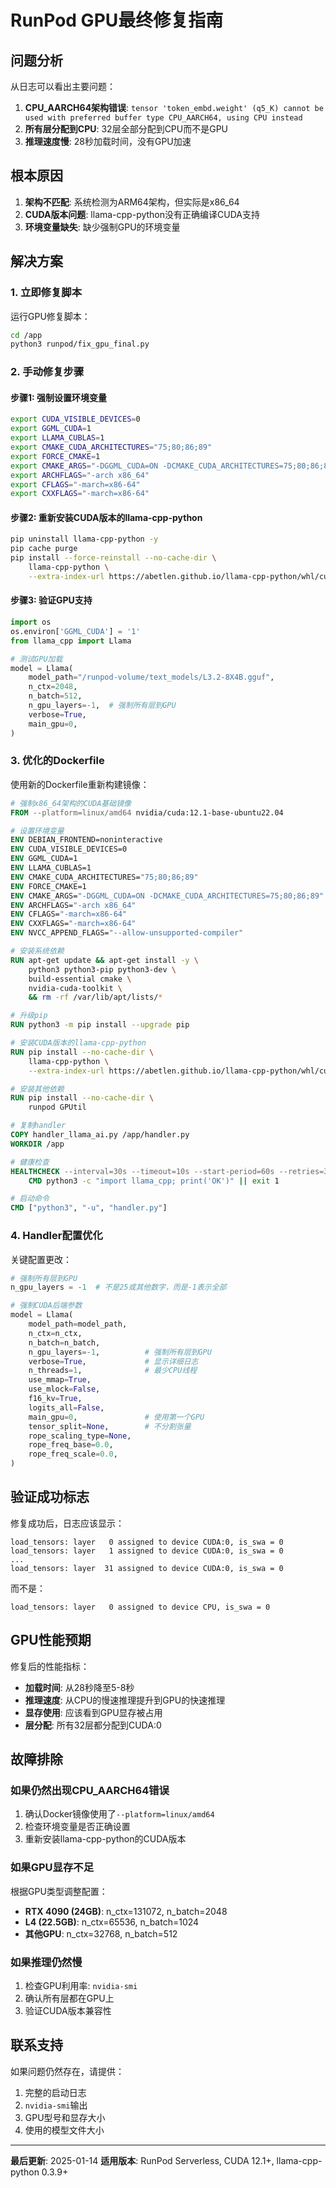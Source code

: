 # RunPod GPU最终修复指南

## 问题分析

从日志可以看出主要问题：
1. **CPU_AARCH64架构错误**: `tensor 'token_embd.weight' (q5_K) cannot be used with preferred buffer type CPU_AARCH64, using CPU instead`
2. **所有层分配到CPU**: 32层全部分配到CPU而不是GPU
3. **推理速度慢**: 28秒加载时间，没有GPU加速

## 根本原因

1. **架构不匹配**: 系统检测为ARM64架构，但实际是x86_64
2. **CUDA版本问题**: llama-cpp-python没有正确编译CUDA支持
3. **环境变量缺失**: 缺少强制GPU的环境变量

## 解决方案

### 1. 立即修复脚本

运行GPU修复脚本：
```bash
cd /app
python3 runpod/fix_gpu_final.py
```

### 2. 手动修复步骤

#### 步骤1: 强制设置环境变量
```bash
export CUDA_VISIBLE_DEVICES=0
export GGML_CUDA=1
export LLAMA_CUBLAS=1
export CMAKE_CUDA_ARCHITECTURES="75;80;86;89"
export FORCE_CMAKE=1
export CMAKE_ARGS="-DGGML_CUDA=ON -DCMAKE_CUDA_ARCHITECTURES=75;80;86;89"
export ARCHFLAGS="-arch x86_64"
export CFLAGS="-march=x86-64"
export CXXFLAGS="-march=x86-64"
```

#### 步骤2: 重新安装CUDA版本的llama-cpp-python
```bash
pip uninstall llama-cpp-python -y
pip cache purge
pip install --force-reinstall --no-cache-dir \
    llama-cpp-python \
    --extra-index-url https://abetlen.github.io/llama-cpp-python/whl/cu121
```

#### 步骤3: 验证GPU支持
```python
import os
os.environ['GGML_CUDA'] = '1'
from llama_cpp import Llama

# 测试GPU加载
model = Llama(
    model_path="/runpod-volume/text_models/L3.2-8X4B.gguf",
    n_ctx=2048,
    n_batch=512,
    n_gpu_layers=-1,  # 强制所有层到GPU
    verbose=True,
    main_gpu=0,
)
```

### 3. 优化的Dockerfile

使用新的Dockerfile重新构建镜像：
```dockerfile
# 强制x86_64架构的CUDA基础镜像
FROM --platform=linux/amd64 nvidia/cuda:12.1-base-ubuntu22.04

# 设置环境变量
ENV DEBIAN_FRONTEND=noninteractive
ENV CUDA_VISIBLE_DEVICES=0
ENV GGML_CUDA=1
ENV LLAMA_CUBLAS=1
ENV CMAKE_CUDA_ARCHITECTURES="75;80;86;89"
ENV FORCE_CMAKE=1
ENV CMAKE_ARGS="-DGGML_CUDA=ON -DCMAKE_CUDA_ARCHITECTURES=75;80;86;89"
ENV ARCHFLAGS="-arch x86_64"
ENV CFLAGS="-march=x86-64"
ENV CXXFLAGS="-march=x86-64"
ENV NVCC_APPEND_FLAGS="--allow-unsupported-compiler"

# 安装系统依赖
RUN apt-get update && apt-get install -y \
    python3 python3-pip python3-dev \
    build-essential cmake \
    nvidia-cuda-toolkit \
    && rm -rf /var/lib/apt/lists/*

# 升级pip
RUN python3 -m pip install --upgrade pip

# 安装CUDA版本的llama-cpp-python
RUN pip install --no-cache-dir \
    llama-cpp-python \
    --extra-index-url https://abetlen.github.io/llama-cpp-python/whl/cu121

# 安装其他依赖
RUN pip install --no-cache-dir \
    runpod GPUtil

# 复制handler
COPY handler_llama_ai.py /app/handler.py
WORKDIR /app

# 健康检查
HEALTHCHECK --interval=30s --timeout=10s --start-period=60s --retries=3 \
    CMD python3 -c "import llama_cpp; print('OK')" || exit 1

# 启动命令
CMD ["python3", "-u", "handler.py"]
```

### 4. Handler配置优化

关键配置更改：
```python
# 强制所有层到GPU
n_gpu_layers = -1  # 不是25或其他数字，而是-1表示全部

# 强制CUDA后端参数
model = Llama(
    model_path=model_path,
    n_ctx=n_ctx,
    n_batch=n_batch,
    n_gpu_layers=-1,          # 强制所有层到GPU
    verbose=True,             # 显示详细日志
    n_threads=1,              # 最少CPU线程
    use_mmap=True,
    use_mlock=False,
    f16_kv=True,
    logits_all=False,
    main_gpu=0,               # 使用第一个GPU
    tensor_split=None,        # 不分割张量
    rope_scaling_type=None,
    rope_freq_base=0.0,
    rope_freq_scale=0.0,
)
```

## 验证成功标志

修复成功后，日志应该显示：
```
load_tensors: layer   0 assigned to device CUDA:0, is_swa = 0
load_tensors: layer   1 assigned to device CUDA:0, is_swa = 0
...
load_tensors: layer  31 assigned to device CUDA:0, is_swa = 0
```

而不是：
```
load_tensors: layer   0 assigned to device CPU, is_swa = 0
```

## GPU性能预期

修复后的性能指标：
- **加载时间**: 从28秒降至5-8秒
- **推理速度**: 从CPU的慢速推理提升到GPU的快速推理
- **显存使用**: 应该看到GPU显存被占用
- **层分配**: 所有32层都分配到CUDA:0

## 故障排除

### 如果仍然出现CPU_AARCH64错误
1. 确认Docker镜像使用了`--platform=linux/amd64`
2. 检查环境变量是否正确设置
3. 重新安装llama-cpp-python的CUDA版本

### 如果GPU显存不足
根据GPU类型调整配置：
- **RTX 4090 (24GB)**: n_ctx=131072, n_batch=2048
- **L4 (22.5GB)**: n_ctx=65536, n_batch=1024  
- **其他GPU**: n_ctx=32768, n_batch=512

### 如果推理仍然慢
1. 检查GPU利用率: `nvidia-smi`
2. 确认所有层都在GPU上
3. 验证CUDA版本兼容性

## 联系支持

如果问题仍然存在，请提供：
1. 完整的启动日志
2. `nvidia-smi`输出
3. GPU型号和显存大小
4. 使用的模型文件大小

---

**最后更新**: 2025-01-14
**适用版本**: RunPod Serverless, CUDA 12.1+, llama-cpp-python 0.3.9+ 